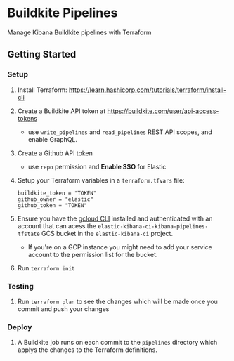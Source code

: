 # Buildkite Pipelines

Manage Kibana Buildkite pipelines with Terraform

## Getting Started

### Setup

1. Install Terraform: https://learn.hashicorp.com/tutorials/terraform/install-cli
2. Create a Buildkite API token at https://buildkite.com/user/api-access-tokens
    - use `write_pipelines` and `read_pipelines` REST API scopes, and enable GraphQL.
3. Create a Github API token
    - use `repo` permission and **Enable SSO** for Elastic
4. Setup your Terraform variables in a `terraform.tfvars` file:

      ```
      buildkite_token = "TOKEN"
      github_owner = "elastic"
      github_token = "TOKEN"
      ```

 5. Ensure you have the [gcloud CLI](https://cloud.google.com/sdk/docs/install) installed and authenticated with an account that can acess the `elastic-kibana-ci-kibana-pipelines-tfstate` GCS bucket in the `elastic-kibana-ci` project.
    - If you're on a GCP instance you might need to add your service account to the permission list for the bucket.
 6. Run `terraform init`

### Testing

1. Run `terraform plan` to see the changes which will be made once you commit and push your changes

### Deploy

1. A Buildkite job runs on each commit to the `pipelines` directory which applys the changes to the Terraform definitions.
